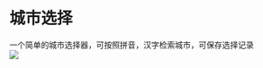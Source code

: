 城市选择
===

一个简单的城市选择器，可按照拼音，汉字检索城市，可保存选择记录<br>
![](http://code.cocoachina.com/uploads/attachments/20160316/129991/458ad90bf60c91723b5f0fe2d0ffe910.png)
